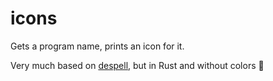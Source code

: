 # icons

Gets a program name, prints an icon for it.

Very much based on [despell](https://github.com/bensadeh/despell), but in Rust and without colors 🤷
